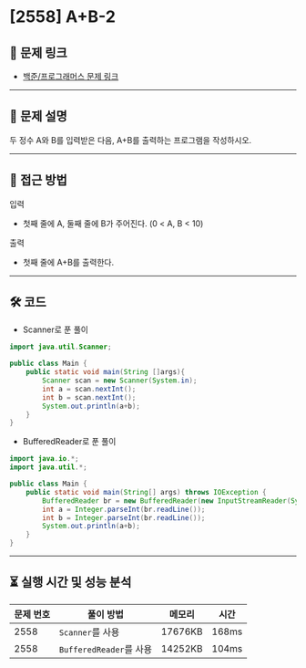 # [2558] A+B-2

## 📌 문제 링크
- [백준/프로그래머스 문제 링크](https://www.acmicpc.net/problem/2558)

---

## 📖 문제 설명
두 정수 A와 B를 입력받은 다음, A+B를 출력하는 프로그램을 작성하시오.

---

## 🚀 접근 방법
입력
- 첫째 줄에 A, 둘째 줄에 B가 주어진다. (0 < A, B < 10)

출력
- 첫째 줄에 A+B를 출력한다.

---

## 🛠 코드

- Scanner로 푼 풀이
```java
import java.util.Scanner;

public class Main {
    public static void main(String []args){
        Scanner scan = new Scanner(System.in);
        int a = scan.nextInt();
        int b = scan.nextInt();
        System.out.println(a+b);
    }
}
```

- BufferedReader로 푼 풀이
```java
import java.io.*;
import java.util.*;

public class Main {
    public static void main(String[] args) throws IOException {
        BufferedReader br = new BufferedReader(new InputStreamReader(System.in));
        int a = Integer.parseInt(br.readLine());
        int b = Integer.parseInt(br.readLine());
        System.out.println(a+b);
    }
}
```

---

## ⏳ 실행 시간 및 성능 분석

| 문제 번호 | 풀이 방법                 | 메모리 | 시간 |
|------------|---------------------------|----------------|--------------|
| 2558          | `Scanner`를 사용 | 17676KB           | 168ms         |
| 2558          | `BufferedReader`를 사용 | 14252KB           | 104ms         |

